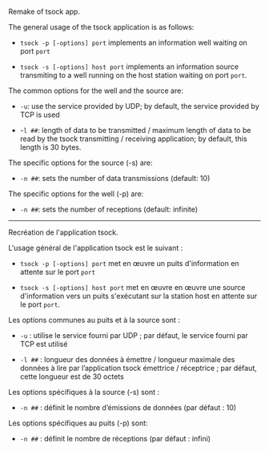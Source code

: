 Remake of tsock app.

The general usage of the tsock application is as follows:

- `tsock -p [-options] port` implements an information well waiting on port `port`
    
- `tsock -s [-options] host port` implements an information source transmiting to a well running on the host station waiting on port `port`.
    
The common options for the well and the source are:

- `-u`: use the service provided by UDP; by default, the service provided by TCP is used 
    
- -`l ##`: length of data to be transmitted / maximum length of data to be read by the tsock transmitting / receiving application; by default, this length is 30 bytes. 

The specific options for the source (-s) are: 
 
- `-n ##`: sets the number of data transmissions (default: 10) 

The specific options for the well (-p) are: 

 - `-n ##`: sets the number of receptions (default: infinite)
--- 
Recréation de l'application tsock.

L'usage général de l'application tsock est le suivant :

-   `tsock -p [-options] port` met en œuvre un puits d'information en attente sur le port `port` 
    
-   `tsock -s [-options] host port` met en œuvre en œuvre une source d'information vers un puits s'exécutant sur la station host en attente sur le port `port`.
    
Les options communes au puits et à la source sont :

-   `-u` : utilise le service fourni par UDP ; par défaut, le service fourni par TCP est utilisé
    
-   `-l ##` : longueur des données à émettre / longueur maximale des données à lire par l’application tsock émettrice / réceptrice ; par défaut, cette longueur est de 30 octets
  

Les options spécifiques à la source (-s) sont :

-   `-n ##` : définit le nombre d’émissions de données (par défaut : 10)
    
Les options spécifiques au puits (-p) sont:

-   `-n ##` : définit le nombre de réceptions (par défaut : infini)
